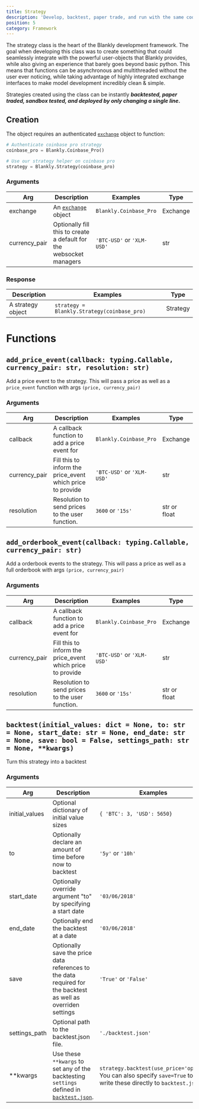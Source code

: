 ```yaml
---
title: Strategy
description: 'Develop, backtest, paper trade, and run with the same code.'
position: 5
category: Framework
---
```


The strategy class is the heart of the Blankly development framework. The goal when developing this class was to create something that could seamlessly integrate with the powerful user-objects that Blankly provides, while also giving an experience that barely goes beyond basic python. This means that functions can be asynchronous and multithreaded without the user ever noticing, while taking advantage of highly integrated exchange interfaces to make model development incredibly clean & simple.

Strategies created using the class can be instantly ***backtested, paper traded, sandbox tested, and deployed by only changing a single line*.**

## Creation

The object requires an authenticated [`exchange`](/frameworks/exchange) object to function:

```python
# Authenticate coinbase pro strategy
coinbase_pro = Blankly.Coinbase_Pro()

# Use our strategy helper on coinbase pro
strategy = Blankly.Strategy(coinbase_pro)
```

### Arguments

| Arg           | Description                                                  | Examples                   | Type     |
| ------------- | ------------------------------------------------------------ | -------------------------- | -------- |
| exchange      | An [`exchange`](/frameworks/exchange) object                 | `Blankly.Coinbase_Pro`     | Exchange |
| currency_pair | Optionally fill this to create a default for the websocket managers | `'BTC-USD'` or `'XLM-USD'` | str      |

### Response

| Description       | Examples                                    | Type     |
| ----------------- | ------------------------------------------- | -------- |
| A strategy object | `strategy = Blankly.Strategy(coinbase_pro)` | Strategy |

# Functions

## `add_price_event(callback: typing.Callable, currency_pair: str, resolution: str)`

Add a price event to the strategy. This will pass a price as well as a `price_event` function with args `(price, currency_pair)`

### Arguments

| Arg           | Description                                                | Examples                   | Type         |
| ------------- | ---------------------------------------------------------- | -------------------------- | ------------ |
| callback      | A callback function to add a price event for               | `Blankly.Coinbase_Pro`     | Exchange     |
| currency_pair | Fill this to inform the price_event which price to provide | `'BTC-USD'` or `'XLM-USD'` | str          |
| resolution    | Resolution to send prices to the user function.            | `3600` or `'15s'`          | str or float |

## `add_orderbook_event(callback: typing.Callable, currency_pair: str)`

Add a orderbook events to the strategy. This will pass a price as well as a full orderbook with args `(price, currency_pair)`

### Arguments

| Arg           | Description                                                | Examples                   | Type         |
| ------------- | ---------------------------------------------------------- | -------------------------- | ------------ |
| callback      | A callback function to add a price event for               | `Blankly.Coinbase_Pro`     | Exchange     |
| currency_pair | Fill this to inform the price_event which price to provide | `'BTC-USD'` or `'XLM-USD'` | str          |
| resolution    | Resolution to send prices to the user function.            | `3600` or `'15s'`          | str or float |

## `backtest(initial_values: dict = None, to: str = None, start_date: str = None, end_date: str = None, save: bool = False, settings_path: str = None, **kwargs)`

Turn this strategy into a backtest

### Arguments

| Arg            | Description                                                  | Examples                                                     | Type  |
| -------------- | ------------------------------------------------------------ | ------------------------------------------------------------ | ----- |
| initial_values | Optional dictionary of initial value sizes                   | `{ 'BTC': 3, 'USD': 5650}`                                   | dict  |
| to             | Optionally declare an amount of time before now to backtest  | `'5y'` or `'10h'`                                            | str   |
| start_date     | Optionally override argument "to" by specifying a start date | `'03/06/2018'`                                               | str   |
| end_date       | Optionally end the backtest at a date                        | `'03/06/2018'`                                               | str   |
| save           | Optionally save the price data references to the data required for the backtest as well as     overriden settings | `'True'` or `'False'`                                        | bool  |
| settings_path  | Optional path to the backtest.json file.                     | `'./backtest.json'`                                          | str   |
| **kwargs       | Use these `**kwargs` to set any of the backtesting `settings` defined in [`backtest.json`](/usage/backtest.json). | `strategy.backtest(use_price='open')`. You can also specify `save=True` to write these directly to `backtest.json`: | kwarg |

